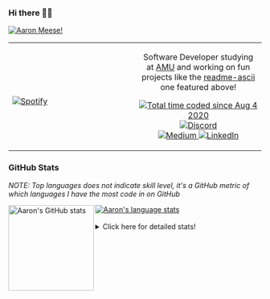 ### Hi there 👋🏻
[![Aaron Meese!](https://user-images.githubusercontent.com/17814535/88975338-a2aabf00-d27f-11ea-963f-8a19608716b4.png)](https://github.com/ajmeese7/readme-ascii "README ASCII")

<!-- Modified from project here: https://github.com/novatorem/novatorem -->
<table width="100%"> 
  <tr>
  <td width="50%">
      
&nbsp; <br> [![Spotify](https://ajmeese7.vercel.app/api/spotify)](https://open.spotify.com/user/ajmeese)

  </td>
  <td width="50%">
    <p align="center">
    Software Developer studying at <a href="https://www.amu.apus.edu/">AMU</a> and working on fun 
    projects like the <a href="https://github.com/ajmeese7/readme-ascii">readme-ascii</a> one featured above!
    </p>
    <p align="center">
      <a href="https://wakatime.com/@f726891d-3b02-46cd-9b60-e8c59f9e2b14">
        <img src="https://wakatime.com/badge/user/f726891d-3b02-46cd-9b60-e8c59f9e2b14.svg" alt="Total time coded since Aug 4 2020" title="WakaTime" />
      </a>
      <a href="http://link.aaronmeese.com/discord">
        <img src="https://img.shields.io/badge/discord-ajmeese7%234835-369?style=flat-square&logo=discord&logoColor=white&color=purple" alt="Discord" title="Discord">
      </a>
      <br />
      <a href="https://link.aaronmeese.com/medium">
        <img src="https://img.shields.io/badge/medium-ajmeese7-1DB954?style=flat-square&logo=medium&logoColor=white" alt="Medium" title="Medium">
      </a>
      <a href="https://link.aaronmeese.com/linkedin">
        <img src="https://img.shields.io/badge/linkedIn-aaronmeese-1DB954?style=flat-square&logo=linkedin&logoColor=white&color=blue" alt="LinkedIn" title="LinkedIn">
      </a>
    </p>
  </td>

</table>

[//]: <> (The `&nbsp;` is to have Aphelion take up more space)

### GitHub Stats ###
*NOTE: Top languages does not indicate skill level, it's a GitHub metric of which languages I have the most code in on GitHub*

<a href="https://profile-summary-for-github.com/user/ajmeese7">
  <img align="left" height="170px" src="https://github-readme-stats.vercel.app/api?username=ajmeese7&show_icons=true&line_height=27&count_private=true&include_all_commits=true" alt="Aaron's GitHub stats"/>
  <img src="https://github-readme-stats.vercel.app/api/top-langs/?username=ajmeese7&hide_langs_below=5&layout=compact" alt="Aaron's language stats"/>
</a>

<br />
<br />
<details>
<summary>Click here for detailed stats!</summary>

### :zap: Recent Activity
<!--START_SECTION:activity-->
1. 🎉 Merged PR [#7](https://github.com/ajmeese7/where-temperature/pull/7) in [ajmeese7/where-temperature](https://github.com/ajmeese7/where-temperature)
2. 🎉 Merged PR [#4](https://github.com/ajmeese7/smoke-pit-playlist/pull/4) in [ajmeese7/smoke-pit-playlist](https://github.com/ajmeese7/smoke-pit-playlist)
3. 🗣 Commented on [#14](https://github.com/os-js/osjs-cli/issues/14) in [os-js/osjs-cli](https://github.com/os-js/osjs-cli)
4. 🗣 Commented on [#174](https://github.com/os-js/osjs-client/issues/174) in [os-js/osjs-client](https://github.com/os-js/osjs-client)
5. ❗️ Opened issue [#174](https://github.com/os-js/osjs-client/issues/174) in [os-js/osjs-client](https://github.com/os-js/osjs-client)
<!--END_SECTION:activity-->

### 🧐 Waka Stats
<!--START_SECTION:waka-->
![Code Time](http://img.shields.io/badge/Code%20Time-895%20hrs%2055%20mins-blue)

**🐱 My GitHub Data** 

> 🏆 424 Contributions in the Year 2022
 > 
> 📦 356.0 kB Used in GitHub's Storage 
 > 
> 💼 Opted to Hire
 > 
> 📜 67 Public Repositories 
 > 
> 🔑 24 Private Repositories  
 > 
**I'm an Early 🐤** 

```text
🌞 Morning    250 commits    ██████░░░░░░░░░░░░░░░░░░░   26.07% 
🌆 Daytime    362 commits    █████████░░░░░░░░░░░░░░░░   37.75% 
🌃 Evening    332 commits    ████████░░░░░░░░░░░░░░░░░   34.62% 
🌙 Night      15 commits     ░░░░░░░░░░░░░░░░░░░░░░░░░   1.56%

```
📅 **I'm Most Productive on Sunday** 

```text
Monday       120 commits    ███░░░░░░░░░░░░░░░░░░░░░░   12.51% 
Tuesday      144 commits    ███░░░░░░░░░░░░░░░░░░░░░░   15.02% 
Wednesday    115 commits    ███░░░░░░░░░░░░░░░░░░░░░░   11.99% 
Thursday     123 commits    ███░░░░░░░░░░░░░░░░░░░░░░   12.83% 
Friday       120 commits    ███░░░░░░░░░░░░░░░░░░░░░░   12.51% 
Saturday     164 commits    ████░░░░░░░░░░░░░░░░░░░░░   17.1% 
Sunday       173 commits    ████░░░░░░░░░░░░░░░░░░░░░   18.04%

```


📊 **This Week I Spent My Time On** 

```text
⌚︎ Time Zone: America/New_York

💬 Programming Languages: 
JavaScript               18 hrs 38 mins      █████████░░░░░░░░░░░░░░░░   37.48% 
TypeScript               11 hrs 2 mins       █████░░░░░░░░░░░░░░░░░░░░   22.18% 
JSON                     4 hrs 44 mins       ██░░░░░░░░░░░░░░░░░░░░░░░   9.52% 
PHP                      4 hrs 26 mins       ██░░░░░░░░░░░░░░░░░░░░░░░   8.93% 
HTML                     3 hrs 44 mins       ██░░░░░░░░░░░░░░░░░░░░░░░   7.52%

🐱‍💻 Projects: 
meese.enterprises        21 hrs 53 mins      ███████████░░░░░░░░░░░░░░   44.01% 
karameese.com            6 hrs 18 mins       ███░░░░░░░░░░░░░░░░░░░░░░   12.69% 
cyberpunk-logo-generator 6 hrs               ███░░░░░░░░░░░░░░░░░░░░░░   12.09% 
aaronmeese.com           4 hrs 47 mins       ██░░░░░░░░░░░░░░░░░░░░░░░   9.63% 
desktop-background       2 hrs 40 mins       █░░░░░░░░░░░░░░░░░░░░░░░░   5.39%

```

**I Mostly Code in JavaScript** 

```text
JavaScript               32 repos            █████████████░░░░░░░░░░░░   52.46% 
HTML                     8 repos             ███░░░░░░░░░░░░░░░░░░░░░░   13.11% 
Java                     4 repos             █░░░░░░░░░░░░░░░░░░░░░░░░   6.56% 
Python                   4 repos             █░░░░░░░░░░░░░░░░░░░░░░░░   6.56% 
Elixir                   2 repos             ░░░░░░░░░░░░░░░░░░░░░░░░░   3.28%

```



 Last Updated on 30/03/2022 08:04:08 UTC
<!--END_SECTION:waka-->
</details>
